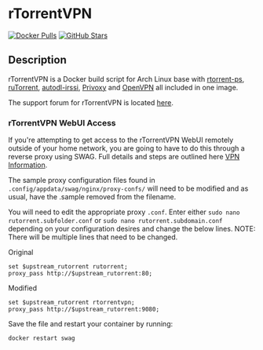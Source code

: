 # rTorrentVPN

[![Docker Pulls](https://img.shields.io/docker/pulls/binhex/arch-rtorrentvpn?style=flat-square&color=607D8B&label=docker%20pulls&logo=docker)](https://hub.docker.com/r/binhex/arch-rtorrentvpn)
[![GitHub Stars](https://img.shields.io/github/stars/binhex/arch-rtorrentvpn?style=flat-square&color=607D8B&label=github%20stars&logo=github)](https://github.com/binhex/arch-rtorrentvpn)

## Description

rTorrentVPN is a Docker build script for Arch Linux base with [rtorrent-ps](https://github.com/pyroscope/rtorrent-ps), [ruTorrent](https://github.com/Novik/ruTorrent), [autodl-irssi](https://github.com/autodl-community/autodl-irssi), [Privoxy](http://www.privoxy.org/) and [OpenVPN](https://openvpn.net/) all included in one image.

The support forum for rTorrentVPN is located [here](https://forums.unraid.net/topic/46127-support-binhex-rtorrentvpn/).

### rTorrentVPN WebUI Access

If you're attempting to get access to the rTorrentVPN WebUI remotely outside of your home network, you are going to have to do this through a reverse proxy using SWAG. Full details and steps are outlined here [VPN Information](https://dockstarter.com/advanced/vpn-info/).

The sample proxy configuration files found in `.config/appdata/swag/nginx/proxy-confs/` will need to be modified and as usual, have the .sample removed from the filename.

You will need to edit the appropriate proxy `.conf`. Enter either `sudo nano rutorrent.subfolder.conf` or `sudo nano rutorrent.subdomain.conf` depending on your configuration desires and change the below lines. NOTE: There will be multiple lines that need to be changed.

Original

```nginx
set $upstream_rutorrent rutorrent;
proxy_pass http://$upstream_rutorrent:80;
```

Modified

```nginx
set $upstream_rutorrent rtorrentvpn;
proxy_pass http://$upstream_rutorrent:9080;
```

Save the file and restart your container by running:

```bash
docker restart swag
```
